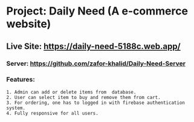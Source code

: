 # Project: Daily Need (A e-commerce website)
## Live Site: https://daily-need-5188c.web.app/
### Server: https://github.com/zafor-khalid/Daily-Need-Server

### Features: 
    1. Admin can add or delete items from  database.
    2. User can select item to buy and remove them from cart.
    3. For ordering, one has to logged in with firebase authentication system.
    4. Fully responsive for all users.
